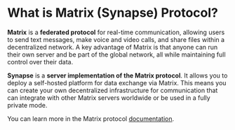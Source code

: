 # What is Matrix (Synapse) Protocol?

**Matrix** is a **federated protocol** for real-time communication, allowing users to send text messages, make voice and video calls, and share files within a decentralized network. A key advantage of Matrix is that anyone can run their own server and be part of the global network, all while maintaining full control over their data.

**Synapse** is a **server implementation of the Matrix protocol**. It allows you to deploy a self-hosted platform for data exchange via Matrix. This means you can create your own decentralized infrastructure for communication that can integrate with other Matrix servers worldwide or be used in a fully private mode.

You can learn more in the Matrix protocol [documentation](https://matrix.org/foundation/about/).
